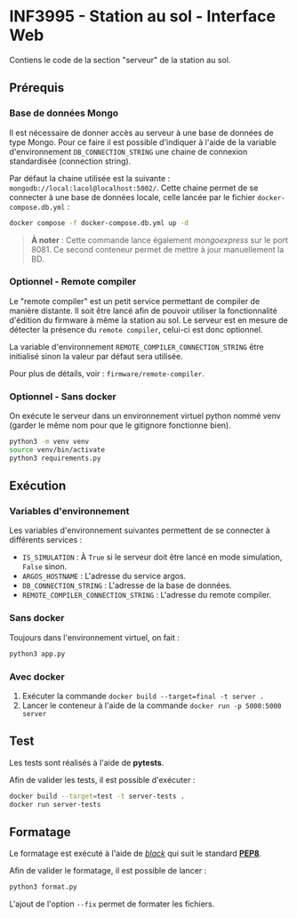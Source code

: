 # INF3995 - Station au sol - Interface Web

Contiens le code de la section "serveur" de la station au sol.

## Prérequis

### Base de données Mongo

Il est nécessaire de donner accès au serveur à une base de données de type Mongo.
Pour ce faire il est possible d'indiquer à l'aide de la variable d'environnement ``DB_CONNECTION_STRING`` une chaine de
connexion standardisée (connection string).

Par défaut la chaine utilisée est la suivante : ``mongodb://local:lacol@localhost:5002/``.
Cette chaine permet de se connecter à une base de données locale, celle lancée par le
fichier ``docker-compose.db.yml`` :

```bash
docker compose -f docker-compose.db.yml up -d
```

> **À noter** : Cette commande lance également *mongoexpress* sur le port 8081. Ce second conteneur permet de mettre à
jour manuellement la BD.

### Optionnel - Remote compiler

Le "remote compiler" est un petit service permettant de compiler de manière distante.
Il soit être lancé afin de pouvoir utiliser la fonctionnalité d'édition du firmware à même la station au sol.
Le serveur est en mesure de détecter la présence du ``remote compiler``, celui-ci est donc optionnel.

La variable d'environnement ``REMOTE_COMPILER_CONNECTION_STRING`` être initialisé sinon la valeur par défaut sera
utilisée.

Pour plus de détails, voir : ``firmware/remote-compiler``.

### Optionnel - Sans docker

On exécute le serveur dans un environnement virtuel python nommé venv (garder le même nom pour que le gitignore fonctionne
bien).

```bash
python3 -m venv venv
source venv/bin/activate
python3 requirements.py
```

## Exécution

### Variables d'environnement

Les variables d'environnement suivantes permettent de se connecter à différents services :

- ``IS_SIMULATION`` : À ``True`` si le serveur doit être lancé en mode simulation, ``False`` sinon.
- ``ARGOS_HOSTNAME`` : L'adresse du service argos.
- ``DB_CONNECTION_STRING`` : L'adresse de la base de données.
- ``REMOTE_COMPILER_CONNECTION_STRING`` : L'adresse du remote compiler.

### Sans docker

Toujours dans l'environnement virtuel, on fait :

```bash
python3 app.py
```

### Avec docker

1. Exécuter la commande ``docker build --target=final -t server .``
2. Lancer le conteneur à l'aide de la commande ``docker run -p 5000:5000 server``

## Test

Les tests sont réalisés à l'aide de **pytests**.

Afin de valider les tests, il est possible d'exécuter :

```bash
docker build --target=test -t server-tests .
docker run server-tests
```

## Formatage

Le formatage est exécuté à l'aide de [*black*](https://github.com/psf/black) qui suit le
standard [**PEP8**](https://peps.python.org/pep-0008/).

Afin de valider le formatage, il est possible de lancer :

```bash
python3 format.py
```

L'ajout de l'option ``--fix`` permet de formater les fichiers.
